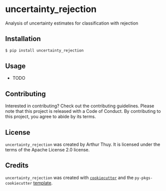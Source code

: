 # uncertainty_rejection

Analysis of uncertainty estimates for classification with rejection

## Installation

```bash
$ pip install uncertainty_rejection
```

## Usage

- TODO

## Contributing

Interested in contributing? Check out the contributing guidelines. Please note that this project is released with a Code of Conduct. By contributing to this project, you agree to abide by its terms.

## License

`uncertainty_rejection` was created by Arthur Thuy. It is licensed under the terms of the Apache License 2.0 license.

## Credits

`uncertainty_rejection` was created with [`cookiecutter`](https://cookiecutter.readthedocs.io/en/latest/) and the `py-pkgs-cookiecutter` [template](https://github.com/py-pkgs/py-pkgs-cookiecutter).
